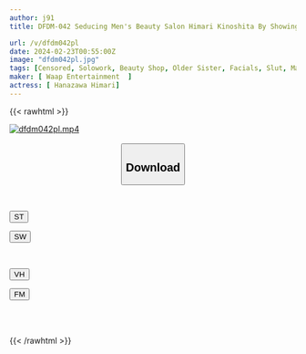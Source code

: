```yaml
---
author: j91
title: DFDM-042 Seducing Men's Beauty Salon Himari Kinoshita By Showing Off His Big Butt

url: /v/dfdm042pl
date: 2024-02-23T00:55:00Z
image: "dfdm042pl.jpg"
tags: [Censored, Solowork, Beauty Shop, Older Sister, Facials, Slut, Massage, Butt, Lotion, Submissive Men, Huge Butt	]
maker: [ Waap Entertainment  ]
actress: [ Hanazawa Himari]
---
```



{{< rawhtml >}}

<div class="video" data-videoid="Mzm06XGAovfmpQL">
    <a href="javascript:;">
        <img src="/v/dfdm042pl/dfdm042pl.jpg" width="WIDTH" height="HEIGHT" alt="dfdm042pl.mp4" loading="lazy">
    </a>
</div>

<script type="text/javascript" src="https://j91.asia/asset/on-demand-st.js"></script>

<br>
  <link rel="stylesheet" href="https://j91.asia/asset/bs5.css">
  
  <center>
  <button class="btn btn-primary" type="button" data-bs-toggle="collapse" data-bs-target=".multi-collapse" aria-expanded="false" aria-controls="multiCollapseExample1 multiCollapseExample2"><h2>Download</h2></button></center>
</p>
<div class="row">
  <div class="col">
    <div class="collapse multi-collapse" id="multiCollapseExample1">
      <div class="card card-body">
	      	      <br>
<div class="buttons">  
<p><a href="https://streamtape.to/v/Mzm06XGAovfmpQL" target="_blank"><button class="btn-hover color-3"><i class="fa fa-download"></i> ST</button></a></p>
<p><a href="https://cdnwish.com/f96y3w9ym66g" target="_blank"><button class="btn-hover color-2"><i class="fa fa-download"></i> SW</button></a></p></div>
    </div>
  </div>
</div>
  <div class="col">
    <div class="collapse multi-collapse" id="multiCollapseExample2">
      <div class="card card-body">
	      <br>
<div class="buttons">
<p><a href="javascript:;"><button class="btn-hover color-9"><i class="fa fa-download"></i> VH</button></a></p>
<p><a href="javascript:;"><button class="btn-hover color-8"><i class="fa fa-download"></i> FM</button></a></p></div>
<br><br>
      </div>
    </div>
  </div>
</div>

{{< /rawhtml >}}